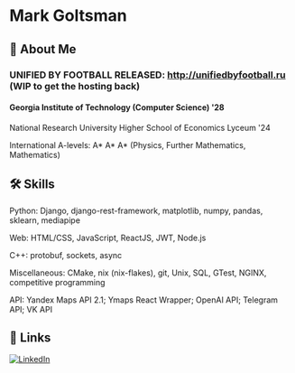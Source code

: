 
# Mark Goltsman



## 🚀 About Me

### UNIFIED BY FOOTBALL RELEASED: http://unifiedbyfootball.ru (WIP to get the hosting back)
#### Georgia Institute of Technology (Computer Science) '28

National Research University Higher School of Economics Lyceum '24 

International A-levels: A* A* A* (Physics, Further Mathematics, Mathematics)

## 🛠 Skills
Python: Django, django-rest-framework, matplotlib, numpy, pandas, sklearn, mediapipe

Web: HTML/CSS, JavaScript, ReactJS, JWT, Node.js

C++: protobuf, sockets, async

Miscellaneous: CMake, nix (nix-flakes), git, Unix, SQL, GTest, NGINX, competitive programming

API: Yandex Maps API 2.1; Ymaps React Wrapper; OpenAI API; Telegram API; VK API


## 🔗 Links
[![LinkedIn](https://www.logo.wine/a/logo/LinkedIn/LinkedIn-Logo.wine.svg)](https://www.linkedin.com/in/goltsmannn/)


